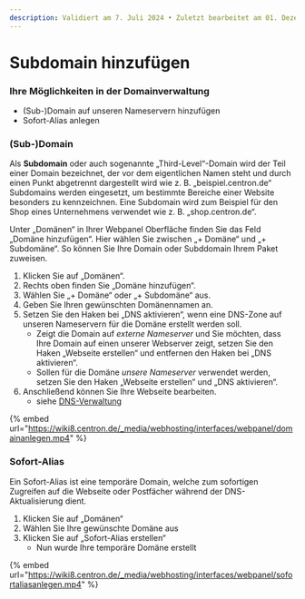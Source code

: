 ```yaml
---
description: Validiert am 7. Juli 2024 • Zuletzt bearbeitet am 01. Dezember 2024
---
```


# Subdomain hinzufügen

### Ihre Möglichkeiten in der Domainverwaltung <a href="#ihre_moglichkeiten_in_der_domainverwaltung" id="ihre_moglichkeiten_in_der_domainverwaltung"></a>

* (Sub-)Domain auf unseren Nameservern hinzufügen
* Sofort-Alias anlegen

### (Sub-)Domain <a href="#sub-_domain" id="sub-_domain"></a>

Als **Subdomain** oder auch sogenannte „Third-Level“-Domain wird der Teil einer Domain bezeichnet, der vor dem eigentlichen Namen steht und durch einen Punkt abgetrennt dargestellt wird wie z. B. „beispiel.centron.de“ Subdomains werden eingesetzt, um bestimmte Bereiche einer Website besonders zu kennzeichnen. Eine Subdomain wird zum Beispiel für den Shop eines Unternehmens verwendet wie z. B. „shop.centron.de“.

Unter „Domänen“ in Ihrer Webpanel Oberfläche finden Sie das Feld „Domäne hinzufügen“. Hier wählen Sie zwischen „+ Domäne“ und „+ Subdomäne“. So können Sie Ihre Domain oder Subddomain Ihrem Paket zuweisen.

1. Klicken Sie auf „Domänen“.
2. Rechts oben finden Sie „Domäne hinzufügen“.
3. Wählen Sie „+ Domäne“ oder „+ Subdomäne“ aus.
4. Geben Sie Ihren gewünschten Domänennamen an.
5. Setzen Sie den Haken bei „DNS aktivieren“, wenn eine DNS-Zone auf unseren Nameservern für die Domäne erstellt werden soll.
   * Zeigt die Domain auf _externe Nameserver_ und Sie möchten, dass Ihre Domain auf einen unserer Webserver zeigt, setzen Sie den Haken „Webseite erstellen“ und entfernen den Haken bei „DNS aktivieren“.
   * Sollen für die Domäne _unsere Nameserver_ verwendet werden, setzen Sie den Haken „Webseite erstellen“ und „DNS aktivieren“.
6. Anschließend können Sie Ihre Webseite bearbeiten.
   * siehe [DNS-Verwaltung](dns-records-verwalten.md)

{% embed url="https://wiki8.centron.de/_media/webhosting/interfaces/webpanel/domainanlegen.mp4" %}

### Sofort-Alias <a href="#sofort-alias" id="sofort-alias"></a>

Ein Sofort-Alias ist eine temporäre Domain, welche zum sofortigen Zugreifen auf die Webseite oder Postfächer während der DNS-Aktualisierung dient.

1. Klicken Sie auf „Domänen“
2. Wählen Sie Ihre gewünschte Domäne aus
3. Klicken Sie auf „Sofort-Alias erstellen“
   * Nun wurde Ihre temporäre Domäne erstellt

{% embed url="https://wiki8.centron.de/_media/webhosting/interfaces/webpanel/sofortaliasanlegen.mp4" %}
